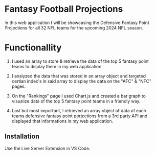 # Fantasy Football Projections


In this web application I will be showcasing the Defensive Fantasy Point Projections for all 32 NFL teams for the upcoming 2024 NFL season.

# Functionallity

1. I used an array to store & retrieve the data of the top 5 fantasy point teams to display them in my web application.

2. I analyzed the data that was stored in an array object and targeted certian index's in said array to display the data on the "AFC" & "NFC" pages.

3. On the "Rankings" page i used Chart.js and created a bar graph to visualize data of the top 5 fantasy point teams in a friendly way.

4. Last but most important, I retrieved an array object of data of each teams defensive fantasy point porjections from a 3rd party API and displayed that informations in my web application.

## Installation

Use the Live Server Extension in VS Code.
